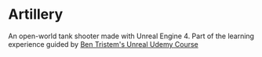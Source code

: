 # Artillery
An open-world tank shooter made with Unreal Engine 4. 
Part of the learning experience guided by [Ben Tristem's Unreal Udemy Course](https://www.udemy.com/unrealcourse/)
